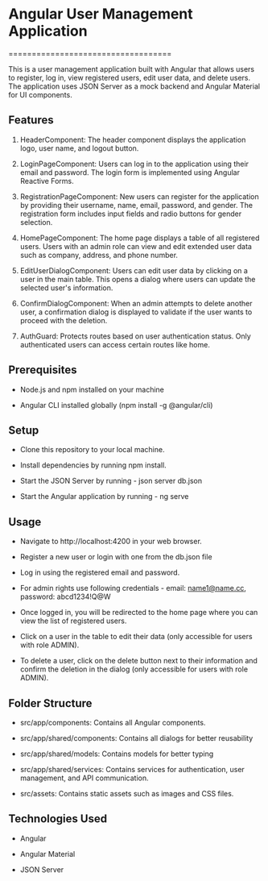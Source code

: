 # Angular User Management Application

===================================

This is a user management application built with Angular that allows users to register, log in, view registered users, edit user data, and delete users. The application uses JSON Server as a mock backend and Angular Material for UI components.

## Features

1.  HeaderComponent: The header component displays the application logo, user name, and logout button.

2.  LoginPageComponent: Users can log in to the application using their email and password. The login form is implemented using Angular Reactive Forms.

3.  RegistrationPageComponent: New users can register for the application by providing their username, name, email, password, and gender. The registration form includes input fields and radio buttons for gender selection.

4.  HomePageComponent: The home page displays a table of all registered users. Users with an admin role can view and edit extended user data such as company, address, and phone number.

5.  EditUserDialogComponent: Users can edit user data by clicking on a user in the main table. This opens a dialog where users can update the selected user's information.

6.  ConfirmDialogComponent: When an admin attempts to delete another user, a confirmation dialog is displayed to validate if the user wants to proceed with the deletion.

7.  AuthGuard: Protects routes based on user authentication status. Only authenticated users can access certain routes like home.

## Prerequisites

- Node.js and npm installed on your machine

- Angular CLI installed globally (npm install -g @angular/cli)

## Setup

- Clone this repository to your local machine.

- Install dependencies by running npm install.

- Start the JSON Server by running - json server db.json

- Start the Angular application by running - ng serve

## Usage

- Navigate to http://localhost:4200 in your web browser.

- Register a new user or login with one from the db.json file

- Log in using the registered email and password.

- For admin rights use following credentials - email: name1@name.cc, password: abcd1234!Q@W

- Once logged in, you will be redirected to the home page where you can view the list of registered users.

- Click on a user in the table to edit their data (only accessible for users with role ADMIN).

- To delete a user, click on the delete button next to their information and confirm the deletion in the dialog (only accessible for users with role ADMIN).

## Folder Structure

- src/app/components: Contains all Angular components.

- src/app/shared/components: Contains all dialogs for better reusability

- src/app/shared/models: Contains models for better typing

- src/app/shared/services: Contains services for authentication, user management, and API communication.

- src/assets: Contains static assets such as images and CSS files.

## Technologies Used

- Angular

- Angular Material

- JSON Server
